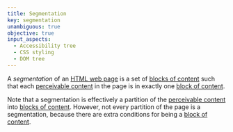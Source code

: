 ```yaml
---
title: Segmentation
key: segmentation
unambiguous: true
objective: true
input_aspects:
  - Accessibility tree
  - CSS styling
  - DOM tree
---
```


A _segmentation_ of an [HTML web page][] is a set of [blocks of content][block of content] such that each [perceivable content][] in the page is in exactly one [block of content][].

Note that a segmentation is effectively a partition of the [perceivable content][] into [blocks of content][block of content]. However, not every partition of the page is a segmentation, because there are extra conditions for being a [block of content][].

[block of content]: #block-of-content 'Definition of Block of Content'
[html web page]: #web-page-html 'Definition of HTML Web Page'
[perceivable content]: #perceivable-content 'Definition of Perceivable Content'
